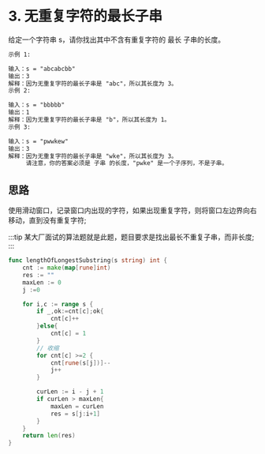 # 3. 无重复字符的最长子串

给定一个字符串 s，请你找出其中不含有重复字符的 最长 
子串的长度。

```md
示例 1:

输入：s = "abcabcbb"
输出：3 
解释：因为无重复字符的最长子串是 "abc"，所以其长度为 3。
示例 2:

输入：s = "bbbbb"
输出：1
解释：因为无重复字符的最长子串是 "b"，所以其长度为 1。
示例 3:

输入：s = "pwwkew"
输出：3
解释：因为无重复字符的最长子串是 "wke"，所以其长度为 3。
     请注意，你的答案必须是 子串 的长度，"pwke" 是一个子序列，不是子串。
```

## 思路

使用滑动窗口，记录窗口内出现的字符，如果出现重复字符，则将窗口左边界向右移动，直到没有重复字符;

:::tip
某大厂面试的算法题就是此题，题目要求是找出最长不重复子串，而非长度;
:::

```go
func lengthOfLongestSubstring(s string) int {
    cnt := make(map[rune]int)
    res := ""
    maxLen := 0
    j :=0 

    for i,c := range s {
        if _,ok:=cnt[c];ok{
            cnt[c]++
        }else{
            cnt[c] = 1
        }
        // 收缩
        for cnt[c] >=2 {
            cnt[rune(s[j])]--
            j++
        }

        curLen := i - j + 1
        if curLen > maxLen{
            maxLen = curLen
            res = s[j:i+1]
        }
    }
    return len(res)
}
```
